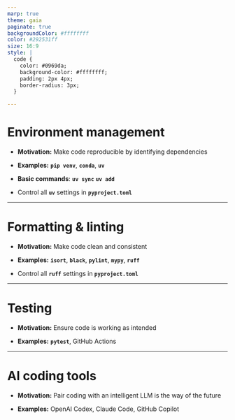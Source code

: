 ```yaml
---
marp: true
theme: gaia
paginate: true
backgroundColor: #ffffffff
color: #292531ff
size: 16:9
style: |
  code {
    color: #0969da;
    background-color: #ffffffff;
    padding: 2px 4px;
    border-radius: 3px;
  }

---
```


# Environment management

- **Motivation:** Make code reproducible by identifying dependencies

- **Examples:** **`pip venv`**, **`conda`**, **`uv`**

- **Basic commands**: 
    **`uv sync`**
    **`uv add`**

- Control all **`uv`** settings in **`pyproject.toml`**

<!--
For Python code to run, you need to have the right version of Python and external libraries installed.
In other words, you need to have the right "environment".
Environment managers automate this process. 
Python has a built-in environment manager called "pip venv", but there are also popular third-party tools like "conda" and "uv".
My favorite is "uv" because it is the easiest to use, incredibly fast, and works well with other tools I'll mention later.
Installing and activating an environment is as easy as 
**`uv sync`** 
-->

---

# Formatting & linting

- **Motivation:** Make code clean and consistent

- **Examples:** **`isort`**, **`black`**, **`pylint`**, **`mypy`**, **`ruff`**

- Control all **`ruff`** settings in **`pyproject.toml`**

<!--
Good code is well-organized, consistent, and free of bugs and errors.
Formatters and linters are tools that help achieve these traits in your code.
Formatters improve the visual appearance of your code without changing functionality.
They enforce consistent style by controlling spacing, line lengths, indententation, etc.
Linters identify style violations, but also potential bugs and errors like unused variables, missing imports, or more subtle bugs beyond obvious syntactic errors.
Linters add lint, or yellow squiggles, under potentially problematic code.
There are many kinds of formatters & linters that have different purposes.
My favorite is "ruff", made by the creators of "uv", because it is very fast and easy to use, and it does both formatting and linting.
ruff can do almost everything the other tools can.
-->

---

# Testing

- **Motivation:** Ensure code is working as intended

- **Examples:** **`pytest`**, GitHub Actions

<!--
Good code is not just nicely formatted and free of obvious bugs and errors -- it actually works as intended.
The 
-->
---

# AI coding tools

- **Motivation:** Pair coding with an intelligent LLM is the way of the future

- **Examples:** OpenAI Codex, Claude Code, GitHub Copilot